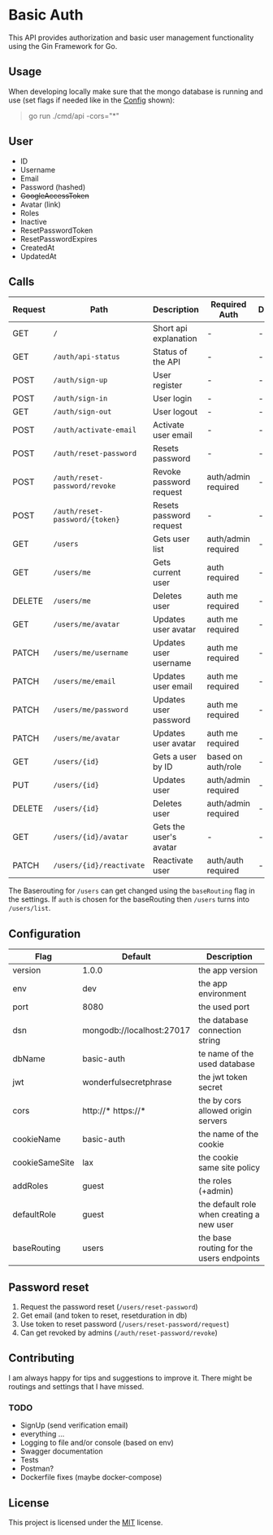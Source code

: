 # Basic Auth

This API provides authorization and basic user management functionality using the Gin Framework for Go.

## Usage

When developing locally make sure that the mongo database is running and use (set flags if needed like in the [Config](#configuration) shown):

> go run ./cmd/api -cors="\*"

## User

- ID
- Username
- Email
- Password (hashed)
- ~~GoogleAccessToken~~
- Avatar (link)
- Roles
- Inactive
- ResetPasswordToken
- ResetPasswordExpires
- CreatedAt
- UpdatedAt

## Calls

| Request | Path                           | Description             | Required Auth       | Done |
| ------- | ------------------------------ | ----------------------- | ------------------- | ---- |
| GET     | `/`                            | Short api explanation   | -                   | -    |
| GET     | `/auth/api-status`             | Status of the API       | -                   | -    |
| POST    | `/auth/sign-up`                | User register           | -                   | -    |
| POST    | `/auth/sign-in`                | User login              | -                   | -    |
| GET     | `/auth/sign-out`               | User logout             | -                   | -    |
| POST    | `/auth/activate-email`         | Activate user email     | -                   | -    |
| POST    | `/auth/reset-password`         | Resets password         | -                   | -    |
| POST    | `/auth/reset-password/revoke`  | Revoke password request | auth/admin required | -    |
| POST    | `/auth/reset-password/{token}` | Resets password request | -                   | -    |
| GET     | `/users`                       | Gets user list          | auth/admin required | -    |
| GET     | `/users/me`                    | Gets current user       | auth required       | -    |
| DELETE  | `/users/me`                    | Deletes user            | auth me required    | -    |
| GET     | `/users/me/avatar`             | Updates user avatar     | auth me required    | -    |
| PATCH   | `/users/me/username`           | Updates user username   | auth me required    | -    |
| PATCH   | `/users/me/email`              | Updates user email      | auth me required    | -    |
| PATCH   | `/users/me/password`           | Updates user password   | auth me required    | -    |
| PATCH   | `/users/me/avatar`             | Updates user avatar     | auth me required    | -    |
| GET     | `/users/{id}`                  | Gets a user by ID       | based on auth/role  | -    |
| PUT     | `/users/{id}`                  | Updates user            | auth/admin required | -    |
| DELETE  | `/users/{id}`                  | Deletes user            | auth/admin required | -    |
| GET     | `/users/{id}/avatar`           | Gets the user's avatar  | -                   | -    |
| PATCH   | `/users/{id}/reactivate`       | Reactivate user         | auth/auth required  | -    |

The Baserouting for `/users` can get changed using the `baseRouting` flag in the settings. If `auth` is chosen for the baseRouting then `/users` turns into `/users/list`.

## Configuration

| Flag           | Default                   | Description                               |
| -------------- | ------------------------- | ----------------------------------------- |
| version        | 1.0.0                     | the app version                           |
| env            | dev                       | the app environment                       |
| port           | 8080                      | the used port                             |
| dsn            | mongodb://localhost:27017 | the database connection string            |
| dbName         | basic-auth                | te name of the used database              |
| jwt            | wonderfulsecretphrase     | the jwt token secret                      |
| cors           | http://\* https://\*      | the by cors allowed origin servers        |
| cookieName     | basic-auth                | the name of the cookie                    |
| cookieSameSite | lax                       | the cookie same site policy               |
| addRoles       | guest                     | the roles (+admin)                        |
| defaultRole    | guest                     | the default role when creating a new user |
| baseRouting    | users                     | the base routing for the users endpoints  |

## Password reset

1. Request the password reset (`/users/reset-password`)
2. Get email (and token to reset, resetduration in db)
3. Use token to reset password (`/users/reset-password/request`)
4. Can get revoked by admins (`/auth/reset-password/revoke`)

## Contributing

I am always happy for tips and suggestions to improve it.
There might be routings and settings that I have missed.

### TODO

- SignUp (send verification email)
- everything ...
- Logging to file and/or console (based on env)
- Swagger documentation
- Tests
- Postman?
- Dockerfile fixes (maybe docker-compose)

## License

This project is licensed under the [MIT](/LICENSE) license.

